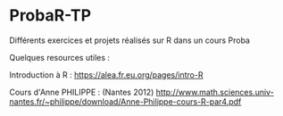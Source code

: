 # ProbaR-TP
Différents exercices et projets réalisés sur R dans un cours Proba

Quelques resources utiles :

Introduction à R :
https://alea.fr.eu.org/pages/intro-R

Cours d'Anne PHILIPPE : (Nantes 2012)
http://www.math.sciences.univ-nantes.fr/~philippe/download/Anne-Philippe-cours-R-par4.pdf
